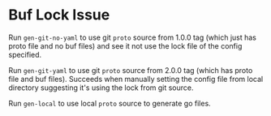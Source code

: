 # Buf Lock Issue

Run `gen-git-no-yaml` to use git `proto` source from 1.0.0 tag (which just has proto file and no buf files) and see it not use the lock file of the config specified.

Run `gen-git-yaml` to use git `proto` source from 2.0.0 tag (which has proto file and buf files). Succeeds when manually setting the config file from local directory suggesting it's using the lock from git source.

Run `gen-local` to use local `proto` source to generate go files.
